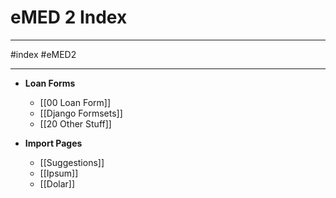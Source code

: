 # eMED 2 Index

---

#index #eMED2

---

- **Loan Forms**
	- [[00 Loan Form]]
	- [[Django Formsets]]
	- [[20 Other Stuff]]

- **Import Pages**
	- [[Suggestions]]
	- [[Ipsum]]
	- [[Dolar]]  
	
